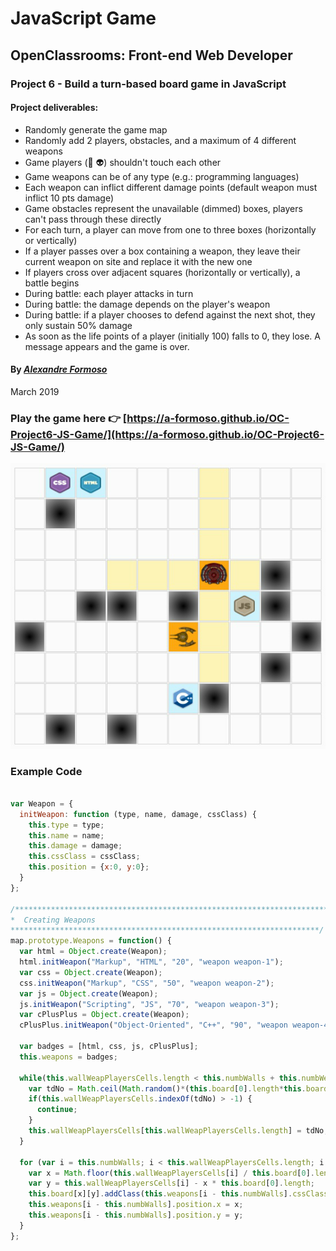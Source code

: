 # JavaScript Game

## OpenClassrooms: Front-end Web Developer

### Project 6 - Build a turn-based board game in JavaScript

#### Project deliverables: 
* Randomly generate the game map 
* Randomly add 2 players, obstacles, and a maximum of 4 different weapons
* Game players (:space_invader: :alien:) shouldn't touch each other
* Game weapons can be of any type (e.g.: programming languages)
* Each weapon can inflict different damage points (default weapon must inflict 10 pts damage) 
* Game obstacles represent the unavailable (dimmed) boxes, players can't pass through these directly
* For each turn, a player can move from one to three boxes (horizontally or vertically)
* If a player passes over a box containing a weapon, they leave their current weapon on site and replace it with the new one
* If players cross over adjacent squares (horizontally or vertically), a battle begins
* During battle: each player attacks in turn
* During battle: the damage depends on the player's weapon
* During battle: if a player chooses to defend against the next shot, they only sustain 50% damage
* As soon as the life points of a player (initially 100) falls to 0, they lose. A message appears and the game is over.

#### By [*Alexandre Formoso*](http://aformoso.com)
March 2019


### Play the game here :point_right: [https://a-formoso.github.io/OC-Project6-JS-Game/](https://a-formoso.github.io/OC-Project6-JS-Game/)

![game printscreen](/images/game-preview.png)

### Example Code
```javascript

var Weapon = {
  initWeapon: function (type, name, damage, cssClass) {
    this.type = type;
    this.name = name;
    this.damage = damage;
    this.cssClass = cssClass;
    this.position = {x:0, y:0};
  }
}; 

/**********************************************************************
*  Creating Weapons
*********************************************************************/
map.prototype.Weapons = function() {
  var html = Object.create(Weapon);
  html.initWeapon("Markup", "HTML", "20", "weapon weapon-1");
  var css = Object.create(Weapon);
  css.initWeapon("Markup", "CSS", "50", "weapon weapon-2");
  var js = Object.create(Weapon);
  js.initWeapon("Scripting", "JS", "70", "weapon weapon-3");
  var cPlusPlus = Object.create(Weapon);
  cPlusPlus.initWeapon("Object-Oriented", "C++", "90", "weapon weapon-4");

  var badges = [html, css, js, cPlusPlus];
  this.weapons = badges;

  while(this.wallWeapPlayersCells.length < this.numbWalls + this.numbWeapons) { //while 12 < 16
    var tdNo = Math.ceil(Math.random()*(this.board[0].length*this.board.length) - 1);
    if(this.wallWeapPlayersCells.indexOf(tdNo) > -1) {
      continue;
    }
    this.wallWeapPlayersCells[this.wallWeapPlayersCells.length] = tdNo;
  }

  for (var i = this.numbWalls; i < this.wallWeapPlayersCells.length; i ++) {
    var x = Math.floor(this.wallWeapPlayersCells[i] / this.board[0].length); 
    var y = this.wallWeapPlayersCells[i] - x * this.board[0].length;
    this.board[x][y].addClass(this.weapons[i - this.numbWalls].cssClass);
    this.weapons[i - this.numbWalls].position.x = x;
    this.weapons[i - this.numbWalls].position.y = y;
  }
};
